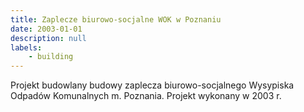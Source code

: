```yaml
---
title: Zaplecze biurowo-socjalne WOK w Poznaniu
date: 2003-01-01
description: null
labels:
    - building
---
```


Projekt budowlany budowy zaplecza biurowo-socjalnego Wysypiska Odpadów Komunalnych m. Poznania.
Projekt wykonany w 2003 r.
